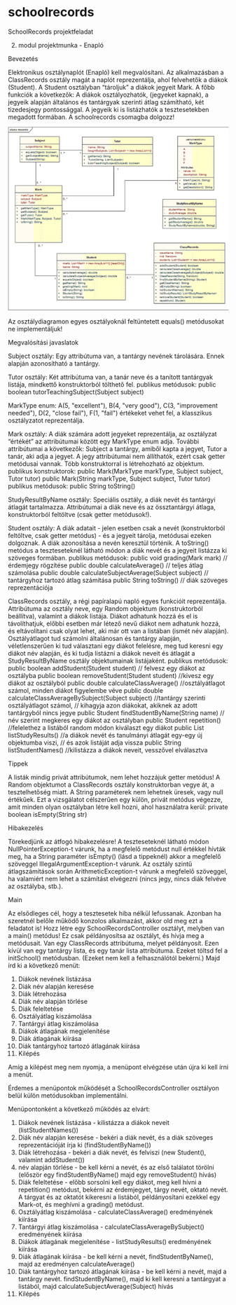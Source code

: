 # schoolrecords
SchoolRecords projektfeladat

2. modul projektmunka - Enapló

Bevezetés

Elektronikus osztálynaplót (Enapló) kell megvalósítani. Az alkalmazásban a ClassRecords osztály magát a naplót reprezentálja, ahol felvehetők a diákok (Student). A Student osztályban “tároljuk” a diákok jegyeit Mark. A főbb funkciók a következők: A diákok osztályozhatók, (jegyeket kapnak), a jegyeik alapján általános és tantárgyak szerinti átlag számítható, két tizedesjegy pontossággal. A jegyeik ki is listázhatók a tesztesetekben megadott formában.
A schoolrecords csomagba dolgozz!

![SchoolRecords_UML.png](SchoolRecords_UML.png)

Az osztálydiagramon egyes osztályoknál feltüntetett equals() metódusokat ne implementáljuk!

Megvalósítási javaslatok

Subject osztály: Egy attribútuma van, a tantárgy nevének tárolására. Ennek alapján azonosítható a tantárgy.

Tutor osztály: Két attribútuma van, a tanár neve és a tanított tantárgyak listája, mindkettő konstruktorból tölthető fel.
publikus metódusok:
public boolean tutorTeachingSubject(Subject subject)

MarkType enum: A(5, "excellent"), B(4, "very good"), C(3, "improvement needed"), D(2, "close fail"), F(1, "fail") értékeket vehet fel, a klasszikus osztályzatot reprezentálja.

Mark osztály: A diák számára adott jegyeket reprezentálja, az osztályzat “értékét” az attribútumai között egy MarkType enum adja. További attribútumai a következők: Subject a tantárgy, amiből kapta a jegyet, Tutor a tanár, aki adja a jegyet. A jegy attribútumai nem állíthatók, ezért csak getter metódusai vannak. Több konstruktorral is létrehozható az objektum.
publikus konstruktorok:
public Mark(MarkType markType, Subject subject, Tutor tutor)
public Mark(String markType, Subject subject, Tutor tutor)
publikus metódusok:
public String toString()

StudyResultByName osztály: Speciális osztály, a diák nevét és tantárgyi átlagát tartalmazza. Attribútumai a diák neve és az össztantárgyi átlaga, konstruktorból feltöltve (csak getter metódusok!).

Student osztály: A diák adatait - jelen esetben csak a nevét (konstruktorból feltöltve, csak getter metódus) - és a jegyeit tárolja, metódusai ezeken dolgoznak. A diák azonosítása a nevén keresztül történik. A toString() metódus a teszteseteknél látható módon a diák nevét és a jegyeit listázza ki szöveges formában.
publikus metódusok:
public void grading(Mark mark) // érdemjegy rögzítése
public double calculateAverage() // teljes átlag számolása
public double calculateSubjectAverage(Subject subject) // tantárgyhoz tartozó átlag számítása
public String toString() // diák szöveges reprezentációja

ClassRecords osztály, a régi papíralapú napló egyes funkcióit reprezentálja. Attribútuma az osztály neve, egy Random objektum (konstruktorból beállítva), valamint a diákok listája. Diákot adhatunk hozzá és el is távolíthatjuk, előbbi esetben már létező nevű diákot nem adhatunk hozzá, és eltávolítani csak olyat lehet, aki már ott van a listában (ismét név alapján). Osztályátlagot tud számolni általánosan és tantárgy alapján, véletlenszerűen ki tud választani egy diákot felelésre, meg tud keresni egy diákot név alapján, és ki tudja listázni a diákok neveit és átlagát a StudyResultByName osztály objektumainak listájaként.
publikus metódusok:
public boolean addStudent(Student student) // felvesz egy diákot az osztályba
public boolean removeStudent(Student student) //kivesz egy diákot az osztályból
public double calculateClassAverage() //osztályátlagot számol, minden diákot figyelembe véve
public double calculateClassAverageBySubject(Subject subject) //tantárgy szerinti osztályátlagot számol,
// kihagyja azon diákokat, akiknek az adott tantárgyból nincs jegye
public Student findStudentByName(String name) // név szerint megkeres egy diákot az osztályban
public Student repetition() //felelethez a listából random módon kiválaszt egy diákot
public List<StudyResultByName> listStudyResults() //a diákok nevét és tanulmányi átlagát egy-egy új objektumba viszi,
// és azok listáját adja vissza
public String listStudentNames() //kilistázza a diákok neveit, vesszővel elválasztva

Tippek

A listák mindig privát attribútumok, nem lehet hozzájuk getter metódus! A Random objektumot a ClassRecords osztály konstruktorban vegye át, a tesztelhetőség miatt. A String paraméterek nem lehetnek üresek, vagy null értékűek. Ezt a vizsgálatot célszerűen egy külön, privát metódus végezze, amit minden olyan osztályban létre kell hozni, ahol használatra kerül:
private boolean isEmpty(String str)

Hibakezelés

Törekedjünk az átfogó hibakezelésre! A teszteseteknél látható módon NullPointerException-t várunk, ha a megfelelő metódust null értékkel hívták meg, ha a String paraméter isEmpty() (lásd a tippeknél) akkor a megfelelő szöveggel IllegalArgumentException-t várunk. Az osztály szintű átlagszámítások során ArithmeticException-t várunk a megfelelő szöveggel, ha valamiért nem lehet a számítást elvégezni (nincs jegy, nincs diák felvéve az osztályba, stb.).

Main

Az elsődleges cél, hogy a tesztesetek hiba nélkül lefussanak. Azonban ha szeretnél belőle működő konzolos alkalmazást, akkor old meg ezt a feladatot is!
Hozz létre egy SchoolRecordsController osztályt, melyben van a main() metódus! Ez csak példányosítsa az osztályt, és hívja meg a metódusait. Van egy ClassRecords attribútuma, melyet példányosít. Ezen kívül van egy tantárgy lista, és egy tanár lista attribútuma. Ezeket töltsd fel a initSchool() metódusban. (Ezeket nem kell a felhasználótól bekérni.)
Majd írd ki a következő menüt:
1. Diákok nevének listázása
2. Diák név alapján keresése
3. Diák létrehozása
4. Diák név alapján törlése
5. Diák feleltetése
6. Osztályátlag kiszámolása
7. Tantárgyi átlag kiszámolása
8. Diákok átlagának megjelenítése
9. Diák átlagának kiírása
10. Diák tantárgyhoz tartozó átlagának kiírása
11. Kilépés

Amíg a kilépést meg nem nyomja, a menüpont elvégzése után újra ki kell írni a menüt.

Érdemes a menüpontok működését a SchoolRecordsController osztályon belül külön metódusokban implementálni.

Menüpontonként a következő működés az elvárt:
1. Diákok nevének listázása - kilistázza a diákok neveit (listStudentNames())
2. Diák név alapján keresése - bekéri a diák nevét, és a diák szöveges reprezentációját írja ki (findStudentByName())
3. Diák létrehozása - bekéri a diák nevét, és felviszi (new Student(), valamint addStudent())
4.  név alapján törlése - be kell kérni a nevét, és az első találatot törölni (először egy findStudentByName() majd egy removeStudent() hívás)
5. Diák feleltetése - előbb sorsolni kell egy diákot, meg kell hívni a repetition() metódust, bekérni az érdemjegyet, tárgy nevét, oktató nevét. A tárgyat és az oktatót kikeresni a listából, példányosítani ezekkel egy Mark-ot, és meghívni a grading() metódust.
6. Osztályátlag kiszámolása - calculateClassAverage() eredményének kiírása
7. Tantárgyi átlag kiszámolása - calculateClassAverageBySubject() eredményének kiírása
8. Diákok átlagának megjelenítése - listStudyResults() eredményének kiírása
9. Diák átlagának kiírása - be kell kérni a nevét, findStudentByName(), majd az eredményen calculateAverage()
10. Diák tantárgyhoz tartozó átlagának kiírása - be kell kérni a nevét, majd a tantárgy nevét. findStudentByName(), majd ki kell keresni a tantárgyat a listából, majd calculateSubjectAverage(Subject) hívás
11. Kilépés



